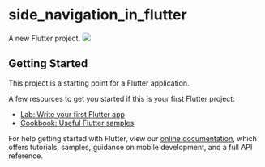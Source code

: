 # side_navigation_in_flutter

A new Flutter project.
<img src="https://user-images.githubusercontent.com/73570477/130484478-441a3328-cd44-45ac-853c-4de983cbf769.gif">
## Getting Started

This project is a starting point for a Flutter application.

A few resources to get you started if this is your first Flutter project:

- [Lab: Write your first Flutter app](https://flutter.dev/docs/get-started/codelab)
- [Cookbook: Useful Flutter samples](https://flutter.dev/docs/cookbook)

For help getting started with Flutter, view our
[online documentation](https://flutter.dev/docs), which offers tutorials,
samples, guidance on mobile development, and a full API reference.
